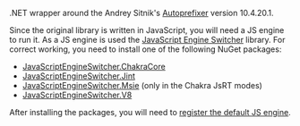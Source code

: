 .NET wrapper around the Andrey Sitnik's [Autoprefixer](https://github.com/postcss/autoprefixer) version 10.4.20.1.

Since the original library is written in JavaScript, you will need a JS engine to run it. As a JS engine is used the [JavaScript Engine Switcher](https://github.com/Taritsyn/JavaScriptEngineSwitcher) library.
For correct working, you need to install one of the following NuGet packages:

 * [JavaScriptEngineSwitcher.ChakraCore](https://www.nuget.org/packages/JavaScriptEngineSwitcher.ChakraCore)
 * [JavaScriptEngineSwitcher.Jint](https://www.nuget.org/packages/JavaScriptEngineSwitcher.Jint)
 * [JavaScriptEngineSwitcher.Msie](https://www.nuget.org/packages/JavaScriptEngineSwitcher.Msie) (only in the Chakra JsRT modes)
 * [JavaScriptEngineSwitcher.V8](https://www.nuget.org/packages/JavaScriptEngineSwitcher.V8)

After installing the packages, you will need to [register the default JS engine](https://github.com/Taritsyn/JavaScriptEngineSwitcher/wiki/Registration-of-JS-engines).